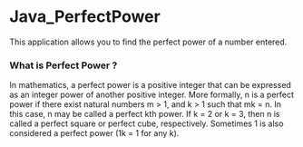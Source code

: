 # Java_PerfectPower
This application allows you to find the perfect power of a number entered.

### What is Perfect Power ?

In mathematics, a perfect power is a positive integer that can be expressed as an integer power of another positive integer. More formally, n is a perfect power if there exist natural numbers m > 1, and k > 1 such that mk = n. In this case, n may be called a perfect kth power. If k = 2 or k = 3, then n is called a perfect square or perfect cube, respectively. Sometimes 1 is also considered a perfect power (1k = 1 for any k).
